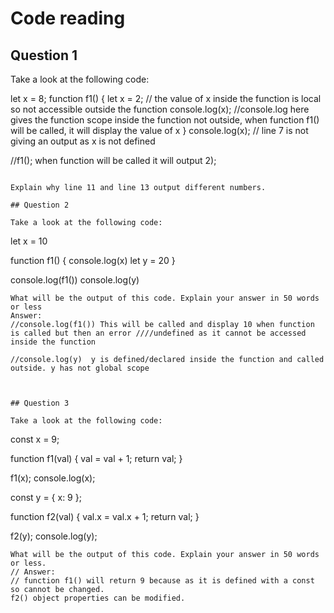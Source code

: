 # Code reading

## Question 1

Take a look at the following code:

let x = 8;
function f1()
{
       let x = 2; // the value of x inside the function is local so not accessible outside the function
console.log(x); //console.log here gives the function scope inside the function not outside, when function f1() will be called, it will display the value of x
   }
 console.log(x); // line 7 is not giving an output as x is not defined 

 //f1(); when function will be called it will output 2);
```

Explain why line 11 and line 13 output different numbers.

## Question 2

Take a look at the following code:

```
let x = 10

function f1()
{
    console.log(x)
    let y = 20
}

console.log(f1())
console.log(y)
```
What will be the output of this code. Explain your answer in 50 words or less
Answer:
//console.log(f1()) This will be called and display 10 when function is called but then an error ////undefined as it cannot be accessed inside the function

//console.log(y)  y is defined/declared inside the function and called outside. y has not global scope



## Question 3

Take a look at the following code:

```
const x = 9;

function f1(val) {
  val = val + 1;
  return val;
}

f1(x);
console.log(x);

const y = { x: 9 };

function f2(val) {
  val.x = val.x + 1;
  return val;
}

f2(y);
console.log(y);
```
What will be the output of this code. Explain your answer in 50 words or less.
// Answer:  
// function f1() will return 9 because as it is defined with a const so cannot be changed. 
f2() object properties can be modified.